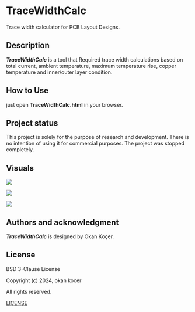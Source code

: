 # TraceWidthCalc
Trace width calculator for PCB Layout Designs.

## Description

***TraceWidthCalc*** is a tool that Required trace width calculations based on total current, ambient temperature, maximum temperature rise, copper temperature and inner/outer layer condition.

## How to Use

just open **TraceWidthCalc.html** in your browser.

## Project status

This project is solely for the purpose of research and development. There is no intention of using it for commercial purposes. The project was stopped completely.  
	
## Visuals

![](https://github.com/user-attachments/assets/07aafd3b-91d4-4522-9275-78af1c8c56e9)

![](https://github.com/user-attachments/assets/4fdcf495-9ec6-4639-a413-5faf7b59a292)

![](https://github.com/user-attachments/assets/da2cd876-f450-4c93-b03a-ae46a219ffbf)

## Authors and acknowledgment

***TraceWidthCalc*** is designed by Okan Koçer.

## License
	
BSD 3-Clause License
	
Copyright (c) 2024, okan kocer
	
All rights reserved.
	
[LICENSE](LICENSE)
